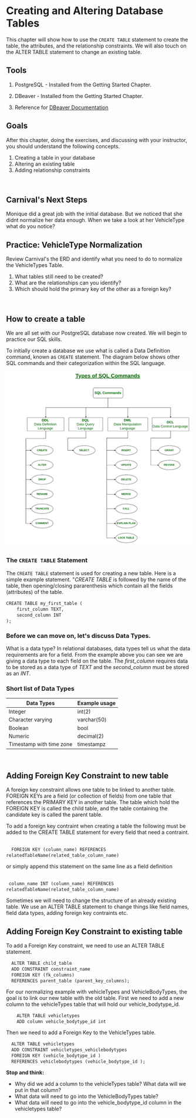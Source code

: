 # Creating and Altering Database Tables

This chapter will show how to use the `CREATE TABLE` statement to create the table, the attributes, and the relationship constraints. We will also touch on the ALTER TABLE statement to change an existing table.

## Tools

1. PostgreSQL - Installed from the Getting Started Chapter.

2. DBeaver - Installed from the Getting Started Chapter.

3. Reference for [DBeaver Documentation](https://dbeaver.com/docs/wiki/)

## Goals

After this chapter, doing the exercises, and discussing with your instructor, you should understand the following concepts.

1. Creating a table in your database
2. Altering an existing table
3. Adding relationship constraints

<br>

## Carnival's Next Steps
Monique did a great job with the initial database. But we noticed that she didnt normalize her data enough. When we take a look at her VehicleType what do you notice?

## Practice: VehicleType Normalization

Review Carnival's the ERD and identify what you need to do to normalize the VehicleTypes Table.

1. What tables still need to be created?
1. What are the relationships can you identify?
1. Which should hold the primary key of the other as a foreign key?

<br>

## How to create a table

We are all set with our PostgreSQL database now created. We will begin to practice our SQL skills. 

To initially create a database we use what is called a Data Definition command, known as `CREATE` statement. The diagram below shows other SQL commands and their categorization within the SQL language.

<img src="./images/sql-commands.png">



### The `CREATE TABLE` Statement
The `CREATE TABLE` statement is used for creating a new table. Here is a simple example statement. "*CREATE TABLE* is followed by the  name of the table, then opening/closing pararenthesis which contain all the fields (attributes) of the table.

``` 
CREATE TABLE my_first_table (
    first_column TEXT,
    second_column INT
); 
```

### Before we can move on, let's discuss Data Types.
What is a data type? In relational databases, data types tell us what the data requirements are for a field. From the example above you can see we are giving a data type to each field on the table. The *first_column* requires data to be stored as a data type of *TEXT* and the *second_column* must be stored as an *INT*. 

### Short list of Data Types
| Data Types  | Example usage |
| ------------- | ------------- |
| Integer  | int(2)  |
| Character varying  | varchar(50)  |
| Boolean  | bool  |
| Numeric  | decimal(2)  |s
| Timestamp with time zone | timestampz  |

<br>

## Adding Foreign Key Constraint to new table

A foreign key constraint allows one table to be linked to another table. FOREIGN KEYs are a field (or collection of fields) from one table that references the PRIMARY KEY in another table. The table which hold the FOREIGN KEY is called the child table, and the table containing the candidate key is called the parent table.

To add a foreign key contraint when creating a table the following must be added to the CREATE TABLE statement for every field that need a contraint.


``` 

  FOREIGN KEY (column_name) REFERENCES relatedTableName(related_table_column_name)

```
or simply append this statement on the same line as a field definition

``` 

 column_name INT (column_name) REFERENCES relatedTableName(related_table_column_name)

```

Sometimes we will need to change the structure of an already existing table. We use an ALTER TABLE statement to change things like field names, field data types, adding foreign key contraints etc.


## Adding Foreign Key Constraint to existing table

To add a Foreign Key constraint, we need to use an ALTER TABLE statement.

``` 
  ALTER TABLE child_table 
  ADD CONSTRAINT constraint_name 
  FOREIGN KEY (fk_columns) 
  REFERENCES parent_table (parent_key_columns);

```
For our normalizing example with vehicleTypes and VehicleBodyTypes, the goal is to link our new table with the old table.  First we need to add a new column to the vehicleTypes table that will hold our vehicle_bodytype_id.

```
    ALTER TABLE vehicletypes  
    ADD column vehicle_bodytype_id int 
```

Then we need to add a Foreign Key to the VehicleTypes table.

```
  ALTER TABLE vehicletypes 
  ADD CONSTRAINT vehicletypes_vehiclebodytypes 
  FOREIGN KEY (vehicle_bodytype_id ) 
  REFERENCES vehiclebodytypes (vehicle_bodytype_id );
```

<b>Stop and think:</b> 
- Why did we add a column to the vehicleTypes table? What data will we put in that column?
- What data will need to go into the VehicleBodyTypes table?
- What data will need to go into the vehicle_bodytype_id column in the vehicletypes table?  

